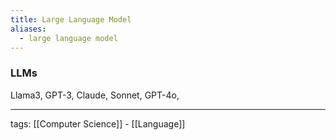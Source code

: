 ```yaml
---
title: Large Language Model
aliases:
  - large language model
---
```

### LLMs
Llama3, GPT-3, Claude, Sonnet, GPT-4o,


---

tags: [[Computer Science]] - [[Language]]